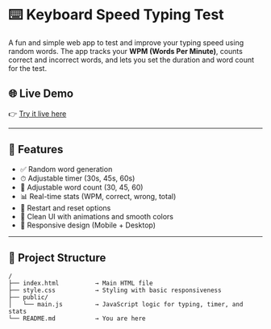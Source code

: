 # ⌨️ Keyboard Speed Typing Test

A fun and simple web app to test and improve your typing speed using random words. The app tracks your **WPM (Words Per Minute)**, counts correct and incorrect words, and lets you set the duration and word count for the test.

## 🌐 Live Demo

👉 [Try it live here](https://almonther-altumi.github.io/KeyboardSpeedTypingTest/)

---


## 🚀 Features

- ✅ Random word generation
- ⏱ Adjustable timer (30s, 45s, 60s)
- 🔢 Adjustable word count (30, 45, 60)
- 📊 Real-time stats (WPM, correct, wrong, total)
- 🔄 Restart and reset options
- 🎨 Clean UI with animations and smooth colors
- 📱 Responsive design (Mobile + Desktop)

---

## 📁 Project Structure

```plaintext
/
├── index.html          → Main HTML file
├── style.css           → Styling with basic responsiveness
├── public/
│   └── main.js         → JavaScript logic for typing, timer, and stats
└── README.md           → You are here
